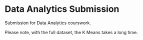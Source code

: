 # Data Analytics Submission
 
Submission for Data Analytics courswork.

Please note, with the full dataset, the K Means takes a long time.

